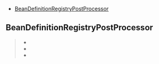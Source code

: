 - [BeanDefinitionRegistryPostProcessor](#BeanDefinitionRegistryPostProcessor)

## BeanDefinitionRegistryPostProcessor

> *
> * 
> *
